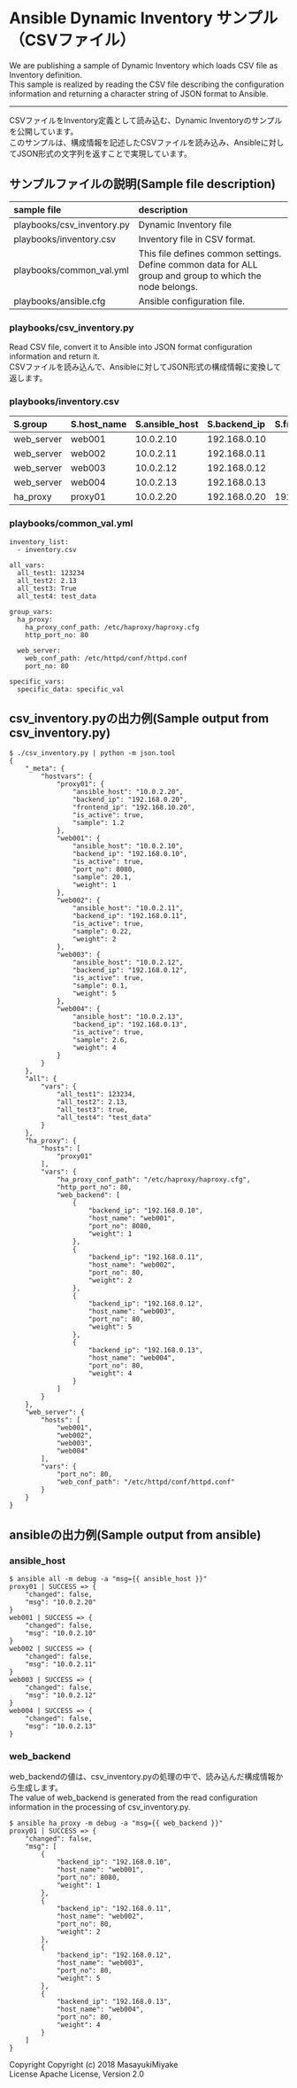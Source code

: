 # Ansible Dynamic Inventory サンプル（CSVファイル）
We are publishing a sample of Dynamic Inventory which loads CSV file as Inventory definition.  
This sample is realized by reading the CSV file describing the configuration information and returning a character string of JSON format to Ansible.  

---
CSVファイルをInventory定義として読み込む、Dynamic Inventoryのサンプルを公開しています。  
このサンプルは、構成情報を記述したCSVファイルを読み込み、Ansibleに対してJSON形式の文字列を返すことで実現しています。
  
## サンプルファイルの説明(Sample file description)

|sample file|description |
|:--|:--|
|playbooks/csv_inventory.py| Dynamic Inventory file|
|playbooks/inventory.csv| Inventory file in CSV format.|
|playbooks/common_val.yml| This file defines common settings.  Define common data for ALL group and group to which the node belongs.|
|playbooks/ansible.cfg|Ansible configuration file. |

### playbooks/csv_inventory.py  
Read CSV file, convert it to Ansible into JSON format configuration information and return it.  
CSVファイルを読み込んで、Ansibleに対してJSON形式の構成情報に変換して返します。  

### playbooks/inventory.csv

|S.group|S.host_name|S.ansible_host|S.backend_ip|S.frontend_ip|B.is_active|I.port_no|I.weight|F.sample|
|:--|:--|:--|:--|:--|:--|:--|:--|:--|
|web_server|web001|10.0.2.10|192.168.0.10||true|8080|1|20.1|
|web_server|web002|10.0.2.11|192.168.0.11||true||2|0.22|
|web_server|web003|10.0.2.12|192.168.0.12||true||5|0.1|
|web_server|web004|10.0.2.13|192.168.0.13||true||4|2.6|
|ha_proxy|proxy01|10.0.2.20|192.168.0.20|192.168.10.20|true|||1.2|
    
### playbooks/common_val.yml  

    inventory_list:
      - inventory.csv
   
    all_vars:
      all_test1: 123234
      all_test2: 2.13
      all_test3: True
      all_test4: test_data
    
    group_vars:
      ha_proxy:
        ha_proxy_conf_path: /etc/haproxy/haproxy.cfg
        http_port_no: 80
    
      web_server:
        web_conf_path: /etc/httpd/conf/httpd.conf
        port_no: 80

    specific_vars:
      specific_data: specific_val

## csv_inventory.pyの出力例(Sample output from csv_inventory.py)

    $ ./csv_inventory.py | python -m json.tool
    {
        "_meta": {
            "hostvars": {
                "proxy01": {
                    "ansible_host": "10.0.2.20",
                    "backend_ip": "192.168.0.20",
                    "frontend_ip": "192.168.10.20",
                    "is_active": true,
                    "sample": 1.2
                },
                "web001": {
                    "ansible_host": "10.0.2.10",
                    "backend_ip": "192.168.0.10",
                    "is_active": true,
                    "port_no": 8080,
                    "sample": 20.1,
                    "weight": 1
                },
                "web002": {
                    "ansible_host": "10.0.2.11",
                    "backend_ip": "192.168.0.11",
                    "is_active": true,
                    "sample": 0.22,
                    "weight": 2
                },
                "web003": {
                    "ansible_host": "10.0.2.12",
                    "backend_ip": "192.168.0.12",
                    "is_active": true,
                    "sample": 0.1,
                    "weight": 5
                },
                "web004": {
                    "ansible_host": "10.0.2.13",
                    "backend_ip": "192.168.0.13",
                    "is_active": true,
                    "sample": 2.6,
                    "weight": 4
                }
            }
        },
        "all": {
            "vars": {
                "all_test1": 123234,
                "all_test2": 2.13,
                "all_test3": true,
                "all_test4": "test_data"
            }
        },
        "ha_proxy": {
            "hosts": [
                "proxy01"
            ],
            "vars": {
                "ha_proxy_conf_path": "/etc/haproxy/haproxy.cfg",
                "http_port_no": 80,
                "web_backend": [
                    {
                        "backend_ip": "192.168.0.10",
                        "host_name": "web001",
                        "port_no": 8080,
                        "weight": 1
                    },
                    {
                        "backend_ip": "192.168.0.11",
                        "host_name": "web002",
                        "port_no": 80,
                        "weight": 2
                    },
                    {
                        "backend_ip": "192.168.0.12",
                        "host_name": "web003",
                        "port_no": 80,
                        "weight": 5
                    },
                    {
                        "backend_ip": "192.168.0.13",
                        "host_name": "web004",
                        "port_no": 80,
                        "weight": 4
                    }
                ]
            }
        },
        "web_server": {
            "hosts": [
                "web001",
                "web002",
                "web003",
                "web004"
            ],
            "vars": {
                "port_no": 80,
                "web_conf_path": "/etc/httpd/conf/httpd.conf"
            }
        }
    }

## ansibleの出力例(Sample output from ansible)

### ansible_host
    $ ansible all -m debug -a "msg={{ ansible_host }}"
    proxy01 | SUCCESS => {
        "changed": false,
        "msg": "10.0.2.20"
    }
    web001 | SUCCESS => {
        "changed": false,
        "msg": "10.0.2.10"
    }
    web002 | SUCCESS => {
        "changed": false,
        "msg": "10.0.2.11"
    }
    web003 | SUCCESS => {
        "changed": false,
        "msg": "10.0.2.12"
    }
    web004 | SUCCESS => {
        "changed": false,
        "msg": "10.0.2.13"
    }

### web_backend
web_backendの値は、csv_inventory.pyの処理の中で、読み込んだ構成情報から生成します。  
The value of web_backend is generated from the read configuration information in the processing of csv_inventory.py.  

    $ ansible ha_proxy -m debug -a "msg={{ web_backend }}"
    proxy01 | SUCCESS => {
        "changed": false,
        "msg": [
            {
                "backend_ip": "192.168.0.10",
                "host_name": "web001",
                "port_no": 8080,
                "weight": 1
            },
            {
                "backend_ip": "192.168.0.11",
                "host_name": "web002",
                "port_no": 80,
                "weight": 2
            },
            {
                "backend_ip": "192.168.0.12",
                "host_name": "web003",
                "port_no": 80,
                "weight": 5
            },
            {
                "backend_ip": "192.168.0.13",
                "host_name": "web004",
                "port_no": 80,
                "weight": 4
            }
        ]
    }


  
Copyright Copyright (c) 2018 MasayukiMiyake  
License Apache License, Version 2.0  
